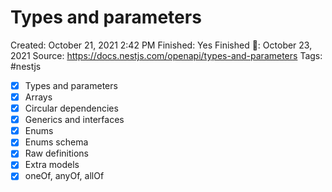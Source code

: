 # Types and parameters

Created: October 21, 2021 2:42 PM
Finished: Yes
Finished 📅: October 23, 2021
Source: https://docs.nestjs.com/openapi/types-and-parameters
Tags: #nestjs

- [x]  Types and parameters
- [x]  Arrays
- [x]  Circular dependencies
- [x]  Generics and interfaces
- [x]  Enums
- [x]  Enums schema
- [x]  Raw definitions
- [x]  Extra models
- [x]  oneOf, anyOf, allOf